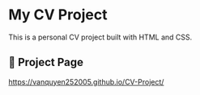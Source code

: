 # My CV Project

This is a personal CV project built with HTML and CSS.

## 🔗 Project Page
https://vanquyen252005.github.io/CV-Project/

